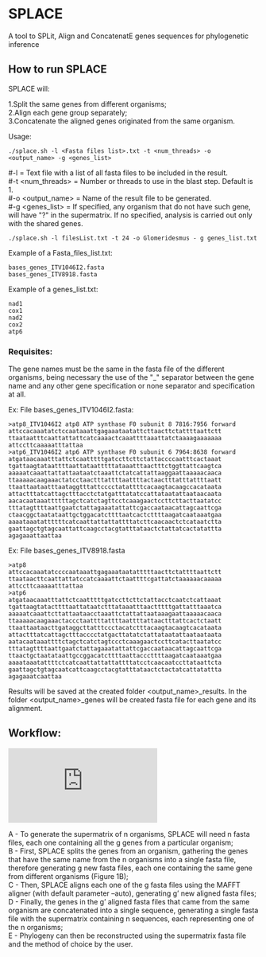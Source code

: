 # SPLACE
A tool to SPLit, Align and ConcatenatE genes sequences for phylogenetic inference

## How to run SPLACE

SPLACE will:

1.Split the same genes from different organisms;\
2.Align each gene group separately;\
3.Concatenate the aligned genes originated from the same organism.


Usage:

~~~
./splace.sh -l <Fasta files list>.txt -t <num_threads> -o <output_name> -g <genes_list>
~~~

#-l <Fasta files list> = Text file with a list of all fasta files to be included in the result.\
#-t <num_threads> = Number or threads to use in the blast step. Default is 1.\
#-o <output_name> = Name of the result file to be generated.\
#-g <genes_list> = If specified, any organism that do not have such gene, will have "?" in the supermatrix. If no specified, analysis is carried out only with the shared genes.


~~~
./splace.sh -l filesList.txt -t 24 -o Glomeridesmus - g genes_list.txt
~~~~
  
Example of a Fasta_files_list.txt:

~~~
bases_genes_ITV1046I2.fasta 	
bases_genes_ITV8918.fasta 	
~~~ 

Example of a genes_list.txt:
~~~
nad1
cox1
nad2
cox2
atp6
~~~

### Requisites:

 The gene names must be the same in the fasta file of the different organisms, being necessary the use of the "_" separator 
between the gene name and any other gene specification or none separator and specification at all.

Ex: File bases_genes_ITV1046I2.fasta:

~~~
>atp8_ITV1046I2 atp8 ATP synthase F0 subunit 8 7816:7956 forward
attccacaaatatctccaataaattgagaaataatattcttaacttctattttaattctt
ttaataatttcaattattattcatcaaaactcaaattttaaattatctaaaagaaaaaaa
attccttcaaaaatttattaa
>atp6_ITV1046I2 atp6 ATP synthase F0 subunit 6 7964:8638 forward
atgataacaaatttattctcaatttttgatccttcttctattaccccaatttcactaaat
tgattaagtataattttaattataatttttataaatttaactttctggttattcaagtca
aaaaatcaaattattattaataatctaaattctatcattattaaggaattaaaaacaaca
ttaaaaacaagaaactatcctaactttattttaattttactaactttatttattttaatt
ttaattaataatttaataggtttattcccctatattttcacaagtacaagccacataata
attactttatcattagctttacctctatgatttatatccattataatattaataacaata
aacacaataaattttttagctcatctagttcctcaaagaactccttcttacttaatatcc
tttatagttttaattgaatctattagaaatattattcgaccaataacattagcaattcga
ctaacggctaatataattgctggacatcttttaatcactcttttaagatcaataaatgaa
aaaataaatattttttcatcaattattattattttatcttcaacaactctcataatctta
gaattagctgtagcaattattcaagcctacgtatttataactctattatcactatattta
agagaaattaattaa
~~~

Ex: File bases_genes_ITV8918.fasta

~~~
>atp8
attccacaaatatccccaataaattgagaaataatatttttaacttctattttaattctt
ttaataacttcaattattatccatcaaaattctaattttcgattatctaaaaaacaaaaa
attccttcaaaaatttattaa
>atp6
atgataacaaatttattctcaatttttgatccttcttctattacctcaatctcattaaat
tgattaagtatacttttaattataatctttataaatttaactttttgattatttaaatca
aaaaatcaaattcttattaataacctaaattctattattaataaagaattaaaaacaaca
ttaaaaacaagaaactaccctaattttattttaattttattaactttattcactctaatt
ttaattaataacttgataggcttatttccctacatctttacaagtacaagtcacataata
attactttatcattagctttacccctatgacttatatctattataatattaataataata
aatacaataaattttctagctcatctagtccctcaaagaactccttcatacttaatatcc
tttatagttttaattgaatctattagaaatattattcgaccaataacattagcaattcga
ttaactgctaatataattgccggacatcttttaattacccttttaagatcaataaatgaa
aaaataaatattttctcatcaattattattattttatcctcaacaatccttataattcta
gaattagctgtagcaatcattcaagcctacgtatttataactctactatcattatattta
agagaaatcaattaa
~~~

Results will be saved at the created folder <output_name>_results.
In the folder <output_name>_genes will be created fasta file for each gene and its alignment.
  
## Workflow:
![](https://github.com/reinator/splace/blob/main/workflow.pdf?raw=true)
  
A - To generate the supermatrix of n organisms, SPLACE will need n fasta files, each one containing all the g genes from a particular organism;\
B - First, SPLACE splits the genes from an organism, gathering the genes that have the same name from the n organisms into a single fasta file, therefore generating g new fasta files, each one containing the same gene from different organisms (Figure 1B);\
C - Then, SPLACE aligns each one of the g fasta files using the MAFFT aligner (with default parameter –auto), generating g’ new aligned fasta files;\
D - Finally, the genes in the g’ aligned fasta files that came from the same organism are concatenated into a single sequence, generating a single fasta file with the supermatrix containing n sequences, each representing one of the n organisms;\
E - Phylogeny can then be reconstructed using the supermatrix fasta file and the method of choice by the user.
